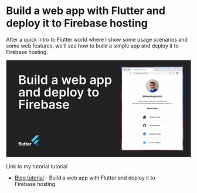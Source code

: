 # Build a web app with Flutter and deploy it to Firebase hosting

After a quick intro to Flutter world where I show some usage scenarios and some web features,
we'll see how to build a simple app and deploy it to Firebase hosting.

![Build a web app with Flutter and deploy it to Firebase hosting](link_in_bio.png)

Link to my tutorial tutorial
- [Blog tutorial](https://levelup.gitconnected.com/build-a-web-app-with-flutter-and-deploy-it-to-firebase-hosting-3ee020b0e3db) - Build a web app with Flutter and deploy it to Firebase hosting